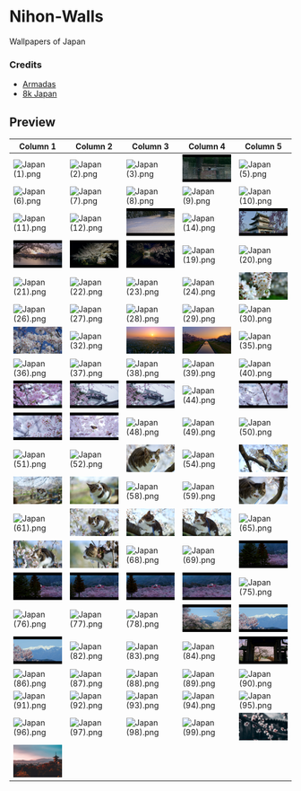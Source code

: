 # Nihon-Walls
Wallpapers of Japan

### Credits 
- [Armadas](https://www.youtube.com/@armadas_japan)
- [8k Japan](https://www.youtube.com/results?search_query=japan+in+8k)

## Preview

| Column 1 | Column 2 | Column 3 | Column 4 | Column 5 |
|---------|---------|---------|---------|---------|
| ![Japan (1).png](https://github.com/OrbEnforcer/Nihon-Walls/blob/main/8k%20Japan/Japan%20(1).png) | ![Japan (2).png](https://github.com/OrbEnforcer/Nihon-Walls/blob/main/8k%20Japan/Japan%20(2).png) | ![Japan (3).png](https://github.com/OrbEnforcer/Nihon-Walls/blob/main/8k%20Japan/Japan%20(3).png) | ![Japan (4).png](https://github.com/OrbEnforcer/Nihon-Walls/blob/main/8k%20Japan/Japan%20(4).png) | ![Japan (5).png](https://github.com/OrbEnforcer/Nihon-Walls/blob/main/8k%20Japan/Japan%20(5).png) |
| ![Japan (6).png](https://github.com/OrbEnforcer/Nihon-Walls/blob/main/8k%20Japan/Japan%20(6).png) | ![Japan (7).png](https://github.com/OrbEnforcer/Nihon-Walls/blob/main/8k%20Japan/Japan%20(7).png) | ![Japan (8).png](https://github.com/OrbEnforcer/Nihon-Walls/blob/main/8k%20Japan/Japan%20(8).png) | ![Japan (9).png](https://github.com/OrbEnforcer/Nihon-Walls/blob/main/8k%20Japan/Japan%20(9).png) | ![Japan (10).png](https://github.com/OrbEnforcer/Nihon-Walls/blob/main/8k%20Japan/Japan%20(10).png) |
| ![Japan (11).png](https://github.com/OrbEnforcer/Nihon-Walls/blob/main/8k%20Japan/Japan%20(11).png) | ![Japan (12).png](https://github.com/OrbEnforcer/Nihon-Walls/blob/main/8k%20Japan/Japan%20(12).png) | ![Japan (13).png](https://github.com/OrbEnforcer/Nihon-Walls/blob/main/8k%20Japan/Japan%20(13).png) | ![Japan (14).png](https://github.com/OrbEnforcer/Nihon-Walls/blob/main/8k%20Japan/Japan%20(14).png) | ![Japan (15).png](https://github.com/OrbEnforcer/Nihon-Walls/blob/main/8k%20Japan/Japan%20(15).png) |
| ![Japan (16).png](https://github.com/OrbEnforcer/Nihon-Walls/blob/main/8k%20Japan/Japan%20(16).png) | ![Japan (17).png](https://github.com/OrbEnforcer/Nihon-Walls/blob/main/8k%20Japan/Japan%20(17).png) | ![Japan (18).png](https://github.com/OrbEnforcer/Nihon-Walls/blob/main/8k%20Japan/Japan%20(18).png) | ![Japan (19).png](https://github.com/OrbEnforcer/Nihon-Walls/blob/main/8k%20Japan/Japan%20(19).png) | ![Japan (20).png](https://github.com/OrbEnforcer/Nihon-Walls/blob/main/8k%20Japan/Japan%20(20).png) |
| ![Japan (21).png](https://github.com/OrbEnforcer/Nihon-Walls/blob/main/8k%20Japan/Japan%20(21).png) | ![Japan (22).png](https://github.com/OrbEnforcer/Nihon-Walls/blob/main/8k%20Japan/Japan%20(22).png) | ![Japan (23).png](https://github.com/OrbEnforcer/Nihon-Walls/blob/main/8k%20Japan/Japan%20(23).png) | ![Japan (24).png](https://github.com/OrbEnforcer/Nihon-Walls/blob/main/8k%20Japan/Japan%20(24).png) | ![Japan (25).png](https://github.com/OrbEnforcer/Nihon-Walls/blob/main/8k%20Japan/Japan%20(25).png) |
| ![Japan (26).png](https://github.com/OrbEnforcer/Nihon-Walls/blob/main/8k%20Japan/Japan%20(26).png) | ![Japan (27).png](https://github.com/OrbEnforcer/Nihon-Walls/blob/main/8k%20Japan/Japan%20(27).png) | ![Japan (28).png](https://github.com/OrbEnforcer/Nihon-Walls/blob/main/8k%20Japan/Japan%20(28).png) | ![Japan (29).png](https://github.com/OrbEnforcer/Nihon-Walls/blob/main/8k%20Japan/Japan%20(29).png) | ![Japan (30).png](https://github.com/OrbEnforcer/Nihon-Walls/blob/main/8k%20Japan/Japan%20(30).png) |
| ![Japan (31).png](https://github.com/OrbEnforcer/Nihon-Walls/blob/main/8k%20Japan/Japan%20(31).png) | ![Japan (32).png](https://github.com/OrbEnforcer/Nihon-Walls/blob/main/8k%20Japan/Japan%20(32).png) | ![Japan (33).png](https://github.com/OrbEnforcer/Nihon-Walls/blob/main/8k%20Japan/Japan%20(33).png) | ![Japan (34).png](https://github.com/OrbEnforcer/Nihon-Walls/blob/main/8k%20Japan/Japan%20(34).png) | ![Japan (35).png](https://github.com/OrbEnforcer/Nihon-Walls/blob/main/8k%20Japan/Japan%20(35).png) |
| ![Japan (36).png](https://github.com/OrbEnforcer/Nihon-Walls/blob/main/8k%20Japan/Japan%20(36).png) | ![Japan (37).png](https://github.com/OrbEnforcer/Nihon-Walls/blob/main/8k%20Japan/Japan%20(37).png) | ![Japan (38).png](https://github.com/OrbEnforcer/Nihon-Walls/blob/main/8k%20Japan/Japan%20(38).png) | ![Japan (39).png](https://github.com/OrbEnforcer/Nihon-Walls/blob/main/8k%20Japan/Japan%20(39).png) | ![Japan (40).png](https://github.com/OrbEnforcer/Nihon-Walls/blob/main/8k%20Japan/Japan%20(40).png) |
| ![Japan (41).png](https://github.com/OrbEnforcer/Nihon-Walls/blob/main/8k%20Japan/Japan%20(41).png) | ![Japan (42).png](https://github.com/OrbEnforcer/Nihon-Walls/blob/main/8k%20Japan/Japan%20(42).png) | ![Japan (43).png](https://github.com/OrbEnforcer/Nihon-Walls/blob/main/8k%20Japan/Japan%20(43).png) | ![Japan (44).png](https://github.com/OrbEnforcer/Nihon-Walls/blob/main/8k%20Japan/Japan%20(44).png) | ![Japan (45).png](https://github.com/OrbEnforcer/Nihon-Walls/blob/main/8k%20Japan/Japan%20(45).png) |
| ![Japan (46).png](https://github.com/OrbEnforcer/Nihon-Walls/blob/main/8k%20Japan/Japan%20(46).png) | ![Japan (47).png](https://github.com/OrbEnforcer/Nihon-Walls/blob/main/8k%20Japan/Japan%20(47).png) | ![Japan (48).png](https://github.com/OrbEnforcer/Nihon-Walls/blob/main/8k%20Japan/Japan%20(48).png) | ![Japan (49).png](https://github.com/OrbEnforcer/Nihon-Walls/blob/main/8k%20Japan/Japan%20(49).png) | ![Japan (50).png](https://github.com/OrbEnforcer/Nihon-Walls/blob/main/8k%20Japan/Japan%20(50).png) |
| ![Japan (51).png](https://github.com/OrbEnforcer/Nihon-Walls/blob/main/8k%20Japan/Japan%20(51).png) | ![Japan (52).png](https://github.com/OrbEnforcer/Nihon-Walls/blob/main/8k%20Japan/Japan%20(52).png) | ![Japan (53).png](https://github.com/OrbEnforcer/Nihon-Walls/blob/main/8k%20Japan/Japan%20(53).png) | ![Japan (54).png](https://github.com/OrbEnforcer/Nihon-Walls/blob/main/8k%20Japan/Japan%20(54).png) | ![Japan (55).png](https://github.com/OrbEnforcer/Nihon-Walls/blob/main/8k%20Japan/Japan%20(55).png) |
| ![Japan (56).png](https://github.com/OrbEnforcer/Nihon-Walls/blob/main/8k%20Japan/Japan%20(56).png) | ![Japan (57).png](https://github.com/OrbEnforcer/Nihon-Walls/blob/main/8k%20Japan/Japan%20(57).png) | ![Japan (58).png](https://github.com/OrbEnforcer/Nihon-Walls/blob/main/8k%20Japan/Japan%20(58).png) | ![Japan (59).png](https://github.com/OrbEnforcer/Nihon-Walls/blob/main/8k%20Japan/Japan%20(59).png) | ![Japan (60).png](https://github.com/OrbEnforcer/Nihon-Walls/blob/main/8k%20Japan/Japan%20(60).png) |
| ![Japan (61).png](https://github.com/OrbEnforcer/Nihon-Walls/blob/main/8k%20Japan/Japan%20(61).png) | ![Japan (62).png](https://github.com/OrbEnforcer/Nihon-Walls/blob/main/8k%20Japan/Japan%20(62).png) | ![Japan (63).png](https://github.com/OrbEnforcer/Nihon-Walls/blob/main/8k%20Japan/Japan%20(63).png) | ![Japan (64).png](https://github.com/OrbEnforcer/Nihon-Walls/blob/main/8k%20Japan/Japan%20(64).png) | ![Japan (65).png](https://github.com/OrbEnforcer/Nihon-Walls/blob/main/8k%20Japan/Japan%20(65).png) |
| ![Japan (66).png](https://github.com/OrbEnforcer/Nihon-Walls/blob/main/8k%20Japan/Japan%20(66).png) | ![Japan (67).png](https://github.com/OrbEnforcer/Nihon-Walls/blob/main/8k%20Japan/Japan%20(67).png) | ![Japan (68).png](https://github.com/OrbEnforcer/Nihon-Walls/blob/main/8k%20Japan/Japan%20(68).png) | ![Japan (69).png](https://github.com/OrbEnforcer/Nihon-Walls/blob/main/8k%20Japan/Japan%20(69).png) | ![Japan (70).png](https://github.com/OrbEnforcer/Nihon-Walls/blob/main/8k%20Japan/Japan%20(70).png) |
| ![Japan (71).png](https://github.com/OrbEnforcer/Nihon-Walls/blob/main/8k%20Japan/Japan%20(71).png) | ![Japan (72).png](https://github.com/OrbEnforcer/Nihon-Walls/blob/main/8k%20Japan/Japan%20(72).png) | ![Japan (73).png](https://github.com/OrbEnforcer/Nihon-Walls/blob/main/8k%20Japan/Japan%20(73).png) | ![Japan (74).png](https://github.com/OrbEnforcer/Nihon-Walls/blob/main/8k%20Japan/Japan%20(74).png) | ![Japan (75).png](https://github.com/OrbEnforcer/Nihon-Walls/blob/main/8k%20Japan/Japan%20(75).png) |
| ![Japan (76).png](https://github.com/OrbEnforcer/Nihon-Walls/blob/main/8k%20Japan/Japan%20(76).png) | ![Japan (77).png](https://github.com/OrbEnforcer/Nihon-Walls/blob/main/8k%20Japan/Japan%20(77).png) | ![Japan (78).png](https://github.com/OrbEnforcer/Nihon-Walls/blob/main/8k%20Japan/Japan%20(78).png) | ![Japan (79).png](https://github.com/OrbEnforcer/Nihon-Walls/blob/main/8k%20Japan/Japan%20(79).png) | ![Japan (80).png](https://github.com/OrbEnforcer/Nihon-Walls/blob/main/8k%20Japan/Japan%20(80).png) |
| ![Japan (81).png](https://github.com/OrbEnforcer/Nihon-Walls/blob/main/8k%20Japan/Japan%20(81).png) | ![Japan (82).png](https://github.com/OrbEnforcer/Nihon-Walls/blob/main/8k%20Japan/Japan%20(82).png) | ![Japan (83).png](https://github.com/OrbEnforcer/Nihon-Walls/blob/main/8k%20Japan/Japan%20(83).png) | ![Japan (84).png](https://github.com/OrbEnforcer/Nihon-Walls/blob/main/8k%20Japan/Japan%20(84).png) | ![Japan (85).png](https://github.com/OrbEnforcer/Nihon-Walls/blob/main/8k%20Japan/Japan%20(85).png) |
| ![Japan (86).png](https://github.com/OrbEnforcer/Nihon-Walls/blob/main/8k%20Japan/Japan%20(86).png) | ![Japan (87).png](https://github.com/OrbEnforcer/Nihon-Walls/blob/main/8k%20Japan/Japan%20(87).png) | ![Japan (88).png](https://github.com/OrbEnforcer/Nihon-Walls/blob/main/8k%20Japan/Japan%20(88).png) | ![Japan (89).png](https://github.com/OrbEnforcer/Nihon-Walls/blob/main/8k%20Japan/Japan%20(89).png) | ![Japan (90).png](https://github.com/OrbEnforcer/Nihon-Walls/blob/main/8k%20Japan/Japan%20(90).png) |
| ![Japan (91).png](https://github.com/OrbEnforcer/Nihon-Walls/blob/main/8k%20Japan/Japan%20(91).png) | ![Japan (92).png](https://github.com/OrbEnforcer/Nihon-Walls/blob/main/8k%20Japan/Japan%20(92).png) | ![Japan (93).png](https://github.com/OrbEnforcer/Nihon-Walls/blob/main/8k%20Japan/Japan%20(93).png) | ![Japan (94).png](https://github.com/OrbEnforcer/Nihon-Walls/blob/main/8k%20Japan/Japan%20(94).png) | ![Japan (95).png](https://github.com/OrbEnforcer/Nihon-Walls/blob/main/8k%20Japan/Japan%20(95).png) |
| ![Japan (96).png](https://github.com/OrbEnforcer/Nihon-Walls/blob/main/8k%20Japan/Japan%20(96).png) | ![Japan (97).png](https://github.com/OrbEnforcer/Nihon-Walls/blob/main/8k%20Japan/Japan%20(97).png) | ![Japan (98).png](https://github.com/OrbEnforcer/Nihon-Walls/blob/main/8k%20Japan/Japan%20(98).png) | ![Japan (99).png](https://github.com/OrbEnforcer/Nihon-Walls/blob/main/8k%20Japan/Japan%20(99).png) | ![Japan (100).jpg](https://github.com/OrbEnforcer/Nihon-Walls/blob/main/8k%20Japan/Japan%20(100).jpg) |
| ![Japan (101).jpg](https://github.com/OrbEnforcer/Nihon-Walls/blob/main/8k%20Japan/Japan%20(101).jpg) |
